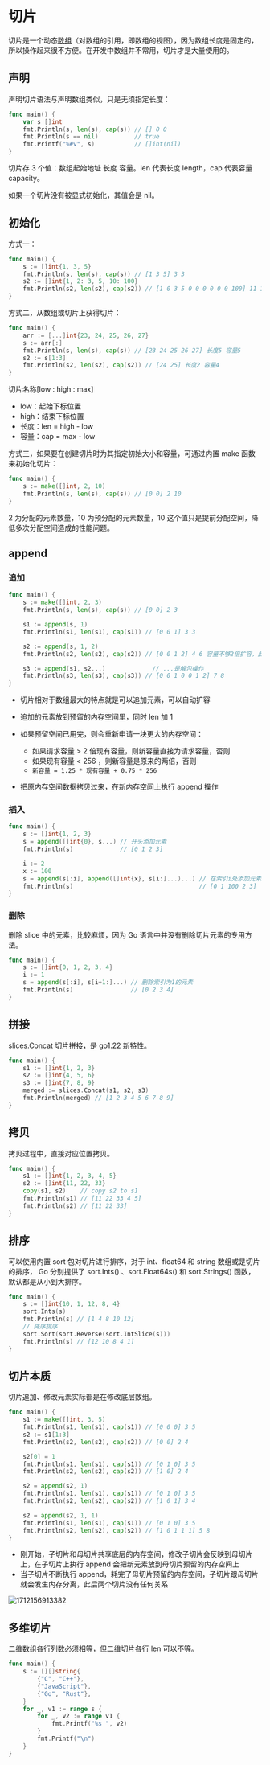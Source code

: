 # 切片

切片是一个动态[数组](/go/basics/arrays-in-go)（对数组的引用，即数组的视图），因为数组长度是固定的，所以操作起来很不方便。在开发中数组并不常用，切片才是大量使用的。

## 声明

声明切片语法与声明数组类似，只是无须指定长度：

```go
func main() {
	var s []int
	fmt.Println(s, len(s), cap(s)) // [] 0 0
	fmt.Println(s == nil)          // true
	fmt.Printf("%#v", s)           // []int(nil)
}
```

切片存 3 个值：数组起始地址 长度 容量。len 代表长度 length，cap 代表容量 capacity。

如果一个切片没有被显式初始化，其值会是 nil。

## 初始化

方式一：

```go
func main() {
	s := []int{1, 3, 5}
	fmt.Println(s, len(s), cap(s)) // [1 3 5] 3 3
	s2 := []int{1, 2: 3, 5, 10: 100}
	fmt.Println(s2, len(s2), cap(s2)) // [1 0 3 5 0 0 0 0 0 0 100] 11 11
}
```

方式二，从数组或切片上获得切片：

```go
func main() {
	arr := [...]int{23, 24, 25, 26, 27}
	s := arr[:]
	fmt.Println(s, len(s), cap(s)) // [23 24 25 26 27] 长度5 容量5
	s2 := s[1:3]
	fmt.Println(s2, len(s2), cap(s2)) // [24 25] 长度2 容量4
}
```

切片名称[low : high : max]

- low：起始下标位置
- high：结束下标位置
- 长度：len = high - low
- 容量：cap = max - low

方式三，如果要在创建切片时为其指定初始大小和容量，可通过内置 make 函数来初始化切片：

```go
func main() {
	s := make([]int, 2, 10)
	fmt.Println(s, len(s), cap(s)) // [0 0] 2 10
}
```

2 为分配的元素数量，10 为预分配的元素数量，10 这个值只是提前分配空间，降低多次分配空间造成的性能问题。

## append

### 追加

```go
func main() {
	s := make([]int, 2, 3)
	fmt.Println(s, len(s), cap(s)) // [0 0] 2 3

	s1 := append(s, 1)
	fmt.Println(s1, len(s1), cap(s1)) // [0 0 1] 3 3

	s2 := append(s, 1, 2)
	fmt.Println(s2, len(s2), cap(s2)) // [0 0 1 2] 4 6 容量不够2倍扩容，此时底层数组已经发生改变

	s3 := append(s1, s2...)             // ...是解包操作
	fmt.Println(s3, len(s3), cap(s3)) // [0 0 1 0 0 1 2] 7 8
}
```

- 切片相对于数组最大的特点就是可以追加元素，可以自动扩容
- 追加的元素放到预留的内存空间里，同时 len 加 1
- 如果预留空间已用完，则会重新申请一块更大的内存空间：

  - 如果请求容量 > 2 倍现有容量，则新容量直接为请求容量，否则
  - 如果现有容量 < 256 ，则新容量是原来的两倍，否则
  - `新容量 = 1.25 * 现有容量 + 0.75 * 256`

- 把原内存空间数据拷贝过来，在新内存空间上执行 append 操作

### 插入

```go
func main() {
	s := []int{1, 2, 3}
	s = append([]int{0}, s...) // 开头添加元素
	fmt.Println(s)             // [0 1 2 3]

	i := 2
	x := 100
	s = append(s[:i], append([]int{x}, s[i:]...)...) // 在索引i处添加元素x
	fmt.Println(s)                                   // [0 1 100 2 3]
}
```

### 删除

删除 slice 中的元素，比较麻烦，因为 Go 语言中并没有删除切片元素的专用方法。

```go
func main() {
	s := []int{0, 1, 2, 3, 4}
	i := 1
	s = append(s[:i], s[i+1:]...) // 删除索引为1的元素
	fmt.Println(s)                // [0 2 3 4]
}
```

## 拼接

slices.Concat 切片拼接，是 go1.22 新特性。

```go
func main() {
	s1 := []int{1, 2, 3}
	s2 := []int{4, 5, 6}
	s3 := []int{7, 8, 9}
	merged := slices.Concat(s1, s2, s3)
	fmt.Println(merged) // [1 2 3 4 5 6 7 8 9]
}
```

## 拷贝

拷贝过程中，直接对应位置拷贝。

```go
func main() {
	s1 := []int{1, 2, 3, 4, 5}
	s2 := []int{11, 22, 33}
	copy(s1, s2)    // copy s2 to s1
	fmt.Println(s1) // [11 22 33 4 5]
	fmt.Println(s2) // [11 22 33]
}
```

## 排序

可以使用内置 sort 包对切片进行排序，对于 int、float64 和 string 数组或是切片的排序， Go 分别提供了 sort.Ints() 、sort.Float64s() 和 sort.Strings() 函数， 默认都是从小到大排序。

```go
func main() {
	s := []int{10, 1, 12, 8, 4}
	sort.Ints(s)
	fmt.Println(s) // [1 4 8 10 12]
	// 降序排序
	sort.Sort(sort.Reverse(sort.IntSlice(s)))
	fmt.Println(s) // [12 10 8 4 1]
}
```

## 切片本质

切片追加、修改元素实际都是在修改底层数组。

```go
func main() {
	s1 := make([]int, 3, 5)
	fmt.Println(s1, len(s1), cap(s1)) // [0 0 0] 3 5
	s2 := s1[1:3]
	fmt.Println(s2, len(s2), cap(s2)) // [0 0] 2 4

	s2[0] = 1
	fmt.Println(s1, len(s1), cap(s1)) // [0 1 0] 3 5
	fmt.Println(s2, len(s2), cap(s2)) // [1 0] 2 4

	s2 = append(s2, 1)
	fmt.Println(s1, len(s1), cap(s1)) // [0 1 0] 3 5
	fmt.Println(s2, len(s2), cap(s2)) // [1 0 1] 3 4

	s2 = append(s2, 1, 1)
	fmt.Println(s1, len(s1), cap(s1)) // [0 1 0] 3 5
	fmt.Println(s2, len(s2), cap(s2)) // [1 0 1 1 1] 5 8
}
```

- 刚开始，子切片和母切片共享底层的内存空间，修改子切片会反映到母切片上，在子切片上执行 append 会把新元素放到母切片预留的内存空间上
- 当子切片不断执行 append，耗完了母切片预留的内存空间，子切片跟母切片就会发生内存分离，此后两个切片没有任何关系

![1712156913382](./assets/1712156913382.jpg)

## 多维切片

二维数组各行列数必须相等，但二维切片各行 len 可以不等。

```go
func main() {
	s := [][]string{
		{"C", "C++"},
		{"JavaScript"},
		{"Go", "Rust"},
	}
	for _, v1 := range s {
		for _, v2 := range v1 {
			fmt.Printf("%s ", v2)
		}
		fmt.Printf("\n")
	}
}
```
